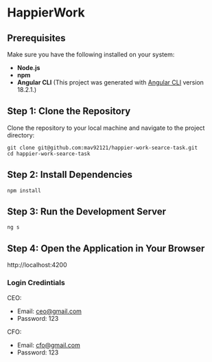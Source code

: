 # HappierWork


## Prerequisites

Make sure you have the following installed on your system:

- **Node.js**
- **npm**
- **Angular CLI**
(This project was generated with [Angular CLI](https://github.com/angular/angular-cli) version 18.2.1.)

## Step 1: Clone the Repository

Clone the repository to your local machine and navigate to the project directory:

```
git clone git@github.com:mav92121/happier-work-searce-task.git
cd happier-work-searce-task
```

## Step 2: Install Dependencies

```
npm install
```
## Step 3: Run the Development Server
```
ng s
```
## Step 4: Open the Application in Your Browser
http://localhost:4200

### Login Credintials 
CEO:
 - Email: ceo@gmail.com
 - Password: 123

CFO:
 - Email: cfo@gmail.com
 - Password: 123



